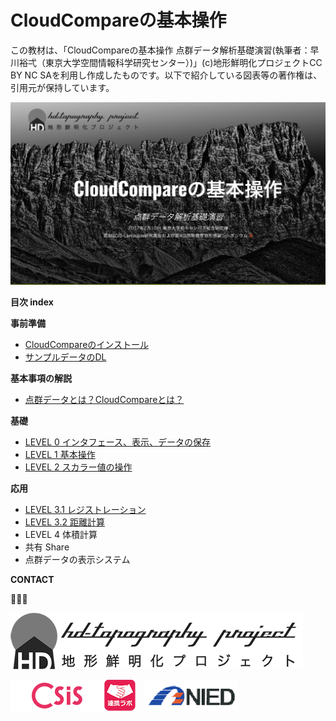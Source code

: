 # CloudCompareの基本操作
この教材は、「CloudCompareの基本操作 点群データ解析基礎演習(執筆者：早川裕弌（東京大学空間情報科学研究センター）)」(c)地形鮮明化プロジェクトCC BY NC SAを利用し作成したものです。以下で紹介している図表等の著作権は、引用元が保持しています。

![cloudcompare](./basic/pic/top.png)


**目次 index**

**事前準備**
* [CloudCompareのインストール](http://www.cloudcompare.org/)
* [サンプルデータのDL](http://topography.csis.u-tokyo.ac.jp/resources/170210_hdts_cc/sample_gravel_laz.zip)

**基本事項の解説**

* [点群データとは？CloudCompareとは？](./basic/basic/)

**基礎**

* [LEVEL 0 インタフェース、表示、データの保存](./level0/level0/)
* [LEVEL 1 基本操作](./level1/level1/)
* [LEVEL 2 スカラー値の操作](./level2/level2/)

**応用**

* [LEVEL 3.1 レジストレーション](./level3.1/level3.1/)
* [LEVEL 3.2 距離計算](./level3.2/level3.2/)
* LEVEL 4 体積計算
* 共有 Share
* 点群データの表示システム

**CONTACT**  

  

[![img](HD-topo_logo.png)](http://hdtopography.blogspot.jp/)

[![img](logo_csis.png)](http://www.csis.u-tokyo.ac.jp/japanese/index.html)[![img](collab_icon_50x50.png)](http://www.csis.u-tokyo.ac.jp/japanese/research_activities/collab/collab.html)　[![img](NIED.png)](http://www.bosai.go.jp/)
